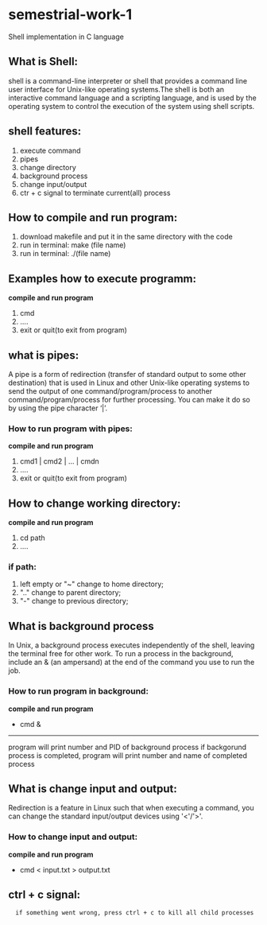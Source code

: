 # semestrial-work-1
Shell implementation in C language
  
##  What is Shell:
shell is a command-line interpreter or shell that provides a command line user interface for Unix-like operating systems.The shell is both an interactive command language and a scripting language, and is used by the operating system to control the execution of the system using shell scripts.


## shell features:
1) execute command
2) pipes 
3) change directory 
4) background process 
5) change input/output
6) ctr + c signal to terminate current(all) process

## How to compile and run program:
1) download makefile and put it in the same directory with the code
2) run in terminal: make (file name)
3) run in terminal: ./(file name)

## Examples how to execute programm:
**compile and run program**
1) cmd
2) ....
3) exit or quit(to exit from program)
  
 ## what is pipes:
A pipe is a form of redirection (transfer of standard output to some other destination) that is used in Linux and other 
Unix-like operating systems to send the output of one command/program/process to another command/program/process for 
further processing. You can make it do so by using the pipe character ‘|’. 

### How to run program with pipes:
**compile and run program**
1) cmd1 | cmd2 | ... | cmdn 
2) ....
3) exit or quit(to exit from program)
        
## How to change working directory:
**compile and run program**
1)  cd path
2)  ....
### if path:
  1) left empty or "~" change to home directory; 
  2) ".." change to parent directory; 
  3) "-" change to previous directory;
            
  ## What is background process
In Unix, a background process executes independently of the shell, leaving the terminal free for other work. To run a process in the background, include an & (an ampersand) at the end of the command you use to run the job. 

### How to run program in background:
**compile and run program**
* cmd &
------
program will print number and PID of background process
if backgorund process is completed, program will print number and name of completed process 
  
  ## What is change input and output:
Redirection is a feature in Linux such that when executing a command, you can change the standard input/output devices using '<'/'>'.

### How to change input and output:
**compile and run program**
* cmd < input.txt > output.txt
        
## ctrl + c signal:
      if something went wrong, press ctrl + c to kill all child processes
